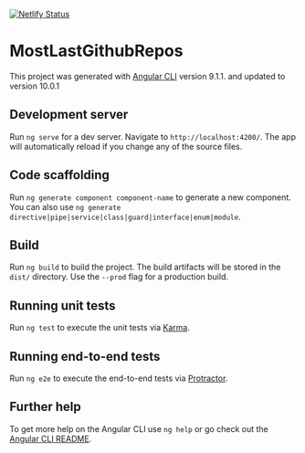 [![Netlify Status](https://api.netlify.com/api/v1/badges/3c933e35-af65-4977-bdf2-f0cc2bb55398/deploy-status)](https://app.netlify.com/sites/most-github-repos/deploys)
# MostLastGithubRepos

This project was generated with [Angular CLI](https://github.com/angular/angular-cli) version 9.1.1. and updated to version 10.0.1

## Development server

Run `ng serve` for a dev server. Navigate to `http://localhost:4200/`. The app will automatically reload if you change any of the source files.

## Code scaffolding

Run `ng generate component component-name` to generate a new component. You can also use `ng generate directive|pipe|service|class|guard|interface|enum|module`.

## Build

Run `ng build` to build the project. The build artifacts will be stored in the `dist/` directory. Use the `--prod` flag for a production build.

## Running unit tests

Run `ng test` to execute the unit tests via [Karma](https://karma-runner.github.io).

## Running end-to-end tests

Run `ng e2e` to execute the end-to-end tests via [Protractor](http://www.protractortest.org/).

## Further help

To get more help on the Angular CLI use `ng help` or go check out the [Angular CLI README](https://github.com/angular/angular-cli/blob/master/README.md).
